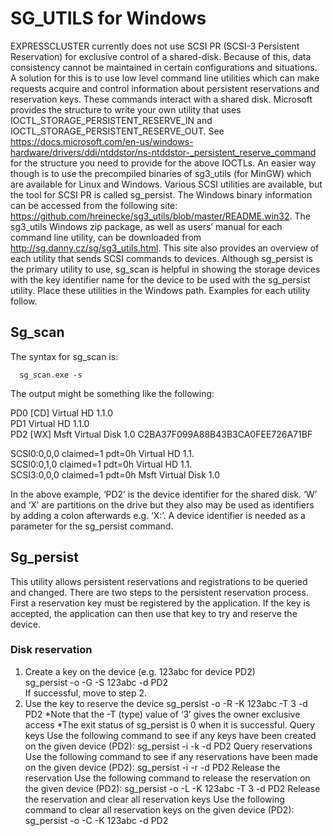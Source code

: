 # SG_UTILS for Windows
EXPRESSCLUSTER currently does not use SCSI PR (SCSI-3 Persistent Reservation) for exclusive control of a shared-disk. Because of this, data consistency cannot be maintained in certain configurations and situations. A solution for this is to use low level command line utilities which can make requests acquire and control information about persistent reservations and reservation keys. These commands interact with a shared disk. Microsoft provides the structure to write your own utility that uses IOCTL_STORAGE_PERSISTENT_RESERVE_IN and IOCTL_STORAGE_PERSISTENT_RESERVE_OUT. See https://docs.microsoft.com/en-us/windows-hardware/drivers/ddi/ntddstor/ns-ntddstor-_persistent_reserve_command for the structure you need to provide for the above IOCTLs. An easier way though is to use the precompiled binaries of sg3_utils (for MinGW) which are available for Linux and Windows. Various SCSI utilities are available, but the tool for SCSI PR is called sg_persist. The Windows binary information can be accessed from the following site: https://github.com/hreinecke/sg3_utils/blob/master/README.win32. The sg3_utils Windows zip package, as well as users’ manual for each command line utility, can be downloaded from http://sg.danny.cz/sg/sg3_utils.html. This site also provides an overview of each utility that sends SCSI commands to devices. Although sg_persist is the primary utility to use, sg_scan is helpful in showing the storage devices with the key identifier name for the device to be used with the sg_persist utility. Place these utilities in the Windows path. Examples for each utility follow.    

## Sg_scan
The syntax for sg_scan is:    

      sg_scan.exe -s    
      
The output might be something like the following:    
    
PD0     [CD]    Virtual HD  1.1.0    
PD1             Virtual HD  1.1.0    
PD2     [WX]    Msft      Virtual Disk      1.0   C2BA37F099A88B43B3CA0FEE726A71BF    
    
SCSI0:0,0,0    claimed=1 pdt=0h          Virtual   HD  1.1.    
SCSI0:0,1,0    claimed=1 pdt=0h          Virtual   HD  1.1.    
SCSI3:0,0,0    claimed=1 pdt=0h          Msft      Virtual Disk      1.0    

In the above example, ‘PD2’ is the device identifier for the shared disk. ‘W’ and ‘X’ are partitions on the drive but they also may be used as identifiers by adding a colon afterwards e.g. ‘X:’. A device identifier is needed as a parameter for the sg_persist command. 

## Sg_persist
This utility allows persistent reservations and registrations to be queried and changed. There are two steps to the persistent reservation process. First a reservation key must be registered by the application.  If the key is accepted, the application can then use that key to try and reserve the device.
### Disk reservation
1. Create a key on the device (e.g. 123abc for device PD2)    
       sg_persist -o -G -S 123abc -d PD2    
    If successful, move to step 2.
2.	Use the key to reserve the device
    sg_persist -o -R -K 123abc -T 3 -d PD2
*Note that the -T (type) value of ‘3’ gives the owner exclusive access
*The exit status of sg_persist is 0 when it is successful.
Query keys
Use the following command to see if any keys have been created on the given device (PD2):
	sg_persist -i -k -d PD2
Query reservations
Use the following command to see if any reservations have been made on the given device (PD2): 
	sg_persist -i -r -d PD2
Release the reservation
Use the following command to release the reservation on the given device (PD2):
	sg_persist -o -L -K 123abc -T 3 -d PD2
Release the reservation and clear all reservation keys
Use the following command to clear all reservation keys on the given device (PD2):
	sg_persist -o -C -K 123abc -d PD2


